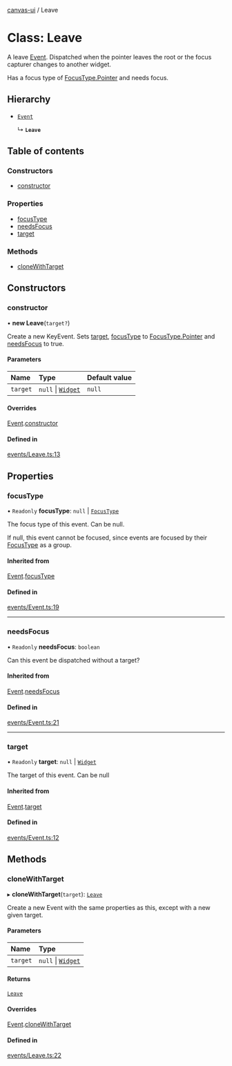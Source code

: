 [canvas-ui](../README.md) / Leave

# Class: Leave

A leave [Event](event.md). Dispatched when the pointer leaves the root or the
focus capturer changes to another widget.

Has a focus type of [FocusType.Pointer](../enums/focustype.md#pointer) and needs focus.

## Hierarchy

- [`Event`](event.md)

  ↳ **`Leave`**

## Table of contents

### Constructors

- [constructor](leave.md#constructor)

### Properties

- [focusType](leave.md#focustype)
- [needsFocus](leave.md#needsfocus)
- [target](leave.md#target)

### Methods

- [cloneWithTarget](leave.md#clonewithtarget)

## Constructors

### constructor

• **new Leave**(`target?`)

Create a new KeyEvent. Sets [target](leave.md#target), [focusType](leave.md#focustype) to
[FocusType.Pointer](../enums/focustype.md#pointer) and [needsFocus](leave.md#needsfocus) to true.

#### Parameters

| Name | Type | Default value |
| :------ | :------ | :------ |
| `target` | ``null`` \| [`Widget`](widget.md) | `null` |

#### Overrides

[Event](event.md).[constructor](event.md#constructor)

#### Defined in

[events/Leave.ts:13](https://github.com/playkostudios/canvas-ui/blob/fabb89a/src/events/Leave.ts#L13)

## Properties

### focusType

• `Readonly` **focusType**: ``null`` \| [`FocusType`](../enums/focustype.md)

The focus type of this event. Can be null.

If null, this event cannot be focused, since events are focused by their
[FocusType](../enums/focustype.md) as a group.

#### Inherited from

[Event](event.md).[focusType](event.md#focustype)

#### Defined in

[events/Event.ts:19](https://github.com/playkostudios/canvas-ui/blob/fabb89a/src/events/Event.ts#L19)

___

### needsFocus

• `Readonly` **needsFocus**: `boolean`

Can this event be dispatched without a target?

#### Inherited from

[Event](event.md).[needsFocus](event.md#needsfocus)

#### Defined in

[events/Event.ts:21](https://github.com/playkostudios/canvas-ui/blob/fabb89a/src/events/Event.ts#L21)

___

### target

• `Readonly` **target**: ``null`` \| [`Widget`](widget.md)

The target of this event. Can be null

#### Inherited from

[Event](event.md).[target](event.md#target)

#### Defined in

[events/Event.ts:12](https://github.com/playkostudios/canvas-ui/blob/fabb89a/src/events/Event.ts#L12)

## Methods

### cloneWithTarget

▸ **cloneWithTarget**(`target`): [`Leave`](leave.md)

Create a new Event with the same properties as this, except with a new
given target.

#### Parameters

| Name | Type |
| :------ | :------ |
| `target` | ``null`` \| [`Widget`](widget.md) |

#### Returns

[`Leave`](leave.md)

#### Overrides

[Event](event.md).[cloneWithTarget](event.md#clonewithtarget)

#### Defined in

[events/Leave.ts:22](https://github.com/playkostudios/canvas-ui/blob/fabb89a/src/events/Leave.ts#L22)
